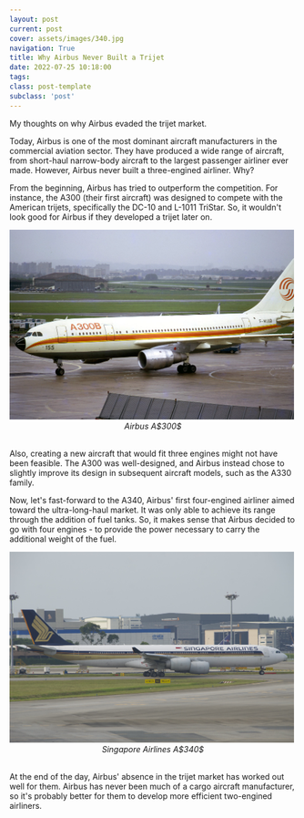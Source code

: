 ```yaml
---
layout: post
current: post
cover: assets/images/340.jpg
navigation: True
title: Why Airbus Never Built a Trijet
date: 2022-07-25 10:18:00
tags:
class: post-template
subclass: 'post'
---
```


My thoughts on why Airbus evaded the trijet market. 

Today, Airbus is one of the most dominant aircraft manufacturers in the commercial aviation sector. They have produced a wide range of aircraft, from short-haul narrow-body aircraft to the largest passenger airliner ever made. However, Airbus never built a three-engined airliner. Why? 

From the beginning, Airbus has tried to outperform the competition. For instance, the A$300$ (their first aircraft) was designed to compete with the American trijets, specifically the DC-$10$ and L-$1011$ TriStar. So, it wouldn't look good for Airbus if they developed a trijet later on. 

<img src="assets/images/a300b.jpg" width=500 alt="photo"/>
<center><i>Airbus A$300$</i></center>
<br>

Also, creating a new aircraft that would fit three engines might not have been feasible. The A$300$ was well-designed, and Airbus instead chose to slightly improve its design in subsequent aircraft models, such as the A$330$ family. 

Now, let's fast-forward to the A$340$, Airbus' first four-engined airliner aimed toward the ultra-long-haul market. It was only able to achieve its range through the addition of fuel tanks. So, it makes sense that Airbus decided to go with four engines - to provide the power necessary to carry the additional weight of the fuel. 

<img src="assets/images/singaporea345.jpg" width=500 alt="photo"/>
<center><i>Singapore Airlines A$340$</i></center>
<br>

At the end of the day, Airbus' absence in the trijet market has worked out well for them. Airbus has never been much of a cargo aircraft manufacturer, so it's probably better for them to develop more efficient two-engined airliners. 